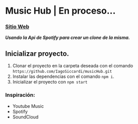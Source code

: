 # Music Hub | En proceso...
### [Sitio Web](https://musichub23.netlify.app)


***Usando la Api de Spotify para crear un clone de la misma.***
## Inicializar proyecto.

1) Clonar el proyecto en la carpeta deseada con el comando `https://github.com/IagoSiccardi/musicHub.git`
2) Instalar las dependencias con el comando `npm i`.
3) Inicializar el proyecto con `npm start`

### Inspiración:

- Youtube Music
- Spotify
- SoundCloud







